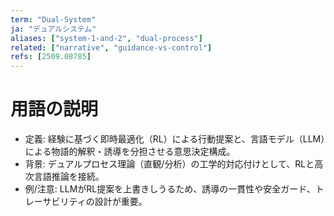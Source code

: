 ```yaml
---
term: "Dual-System"
ja: "デュアルシステム"
aliases: ["system-1-and-2", "dual-process"]
related: ["narrative", "guidance-vs-control"]
refs: [2509.08785]
---
```


# 用語の説明
- 定義: 経験に基づく即時最適化（RL）による行動提案と、言語モデル（LLM）による物語的解釈・誘導を分担させる意思決定構成。
- 背景: デュアルプロセス理論（直観/分析）の工学的対応付けとして、RLと高次言語推論を接続。
- 例/注意: LLMがRL提案を上書きしうるため、誘導の一貫性や安全ガード、トレーサビリティの設計が重要。


